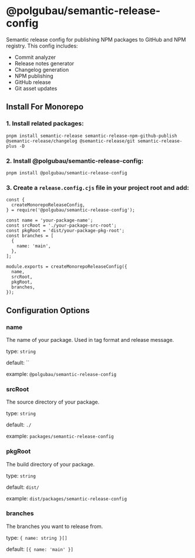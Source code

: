 # @polgubau/semantic-release-config

Semantic release config for publishing NPM packages to GitHub and NPM registry. This config includes:

- Commit analyzer
- Release notes generator
- Changelog generation
- NPM publishing
- GitHub release
- Git asset updates

## Install For Monorepo

### 1. Install related packages:

`pnpm install semantic-release semantic-release-npm-github-publish @semantic-release/changelog @semantic-release/git semantic-release-plus -D`

### 2. Install @polgubau/semantic-release-config:

`pnpm install @polgubau/semantic-release-config`

### 3. Create a `release.config.cjs` file in your project root and add:

```
const {
  createMonorepoReleaseConfig,
} = require('@polgubau/semantic-release-config');

const name = 'your-package-name';
const srcRoot = './your-package-src-root';
const pkgRoot = 'dist/your-package-pkg-root';
const branches = [
  {
    name: 'main',
  },
];

module.exports = createMonorepoReleaseConfig({
  name,
  srcRoot,
  pkgRoot,
  branches,
});
```

## Configuration Options

### name

The name of your package. Used in tag format and release message.

type: `string`

default: ``

example: `@polgubau/semantic-release-config`

### srcRoot

The source directory of your package.

type: `string`

default: `./`

example: `packages/semantic-release-config`

### pkgRoot

The build directory of your package.

type: `string`

default: `dist/`

example: `dist/packages/semantic-release-config`

### branches

The branches you want to release from.

type: `{ name: string }[]`

default: `[{ name: 'main' }]`
